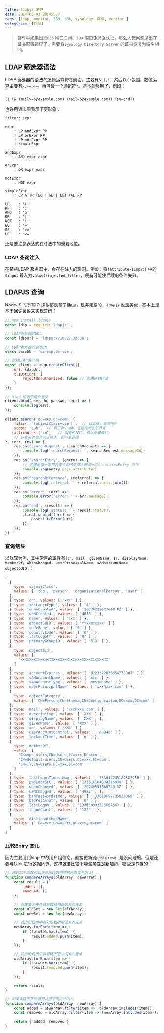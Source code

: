 ```yaml
---
title: ldapjs 笔记
date: 2024-06-03 20:45:27
tags: [ldap, monitor, 389, 636, synology, 群晖, monitor ]
categories: [开发]  
---
```


> 群晖中如果出现`636` 端口关闭、`389` 端口要求强认证，那么大概问题是出在证书配置错误了，需要将`Synology Directory Server` 的证书恢复为域名相同。

<!--more-->  

## LDAP 筛选器语法   
LDAP 筛选器的语法的逻辑运算符在前面，主要有`&,|,!`，然后以`()`包围。数值运算主要有`=,>=,<=`。再包含一个通配符`*`。基本就够用了，例如：  
```plaintext

(| (& (mail>=b@example.com) (mail=b@example.com)) (sn=c*d))
```
也许用语法图表示下更形象：  
```antlr4
filter: expr

expr
    : LP andExpr RP
    | LP orExpr RP
    | LP notExpr RP
    | simpleExpr

andExpr
    : AND expr expr

orExpr
    : OR expr expr

notExpr
    : NOT expr

simpleExpr
    : LP ATTR (EQ | GE | LE) VAL RP

LP    : '(' 
RP    : ')' 
AND   : '&' 
OR    : '|' 
NOT   : '!' 
EQ    : '=' 
GE    : '>=' 
LE    : '<=' 
```

还是要注意表达式在语法中的重要地位。

### LDAP 查询注入  
在某些LDAP 服务器中，会存在注入的漏洞。例如：将`(attribute=$input)` 中的`$input` 输入为`value)(injected_filter`，便有可能使后续的条件失效。

## LDAPJS 查询   
NodeJS 的所有IO 操作都是基于[libuv](https://luohaha.github.io/Chinese-uvbook/source/introduction.html)，是非阻塞的，`ldapjs` 也是类似，基本上是基于回调函数来实现查询：  
```js
// npm install ldapjs
const ldap = require('ldapjs');  

// LDAP服务器的URL
const ldapUrl = 'ldaps://10.22.33.36';

// LDAP服务器的基本DN
const baseDN = 'dc=exp,dc=com';

// 创建LDAP客户端
const client = ldap.createClient({
    url: ldapUrl,
    tlsOptions: {
        rejectUnauthorized: false // 忽略证书错误
    }
});

// bind 相当于用户登录
client.bind(user_dn, passwd, (err) => {
    console.log(err);
});

client.search('dc=exp,dc=com', {
    filter: '(objectClass=user)',  // 过滤器，查询用户
    scope: 'sub',  // 有三种，sub 是查询所有子节点
    attributes:['cn'],  // 需要的属性，默认全部属性
    // 还有分页信息可以传入，但不是必须
}, (err, res) => {
    res.on('searchRequest', (searchRequest) => {
        console.log('searchRequest: ', searchRequest.messageId);
    });
    res.on('searchEntry', (entry) => {
        // 这里是每一条符合条件的结果都会调用一次on-searchEntry 方法
        console.log(entry.pojo.attributes)
    });
    res.on('searchReference', (referral) => {
        console.log('referral: ' + referral.uris.join());
    });
    res.on('error', (err) => {
        console.error('error: ' + err.message);
    });
    res.on('end', (result) => {
        console.log('status: ' + result.status);
        client.unbind((err) => {
            assert.ifError(err);
        });
    });
})
```

### 查询结果  
以群晖为例，其中常用的属性有`[cn, mail, givenName, sn, displayName, memberOf, whenChanged, userPrincipalName, sAMAccountName, objectGUID]`：  
```js
[
  {
    type: 'objectClass',
    values: [ 'top', 'person', 'organizationalPerson', 'user' ]
  },
  { type: 'cn', values: [ 'xxx' ] },
  { type: 'instanceType', values: [ '4' ] },
  { type: 'whenCreated', values: [ '20240222023600.0Z' ] },
  { type: 'uSNCreated', values: [ '4038' ] },
  { type: 'name', values: [ 'xxx' ] },
  { type: 'objectGUID', values: [ 'xxxxxxxxxx' ] },
  { type: 'codePage', values: [ '0' ] },
  { type: 'countryCode', values: [ '0' ] },
  { type: 'lastLogoff', values: [ '0' ] },
  { type: 'primaryGroupID', values: [ '513' ] },
  {
    type: 'objectSid',
    values: [
      'xxxxxxxxxxxxxxxxxxxxxxxxxxxxxxxxxxxxxxxx'
    ]
  },
  { type: 'accountExpires', values: [ '9223372036854775807' ] },
  { type: 'sAMAccountName', values: [ 'xxx' ] },
  { type: 'sAMAccountType', values: [ '805306368' ] },
  { type: 'userPrincipalName', values: [ 'xxx@xxx.com' ] },
  {
    type: 'objectCategory',
    values: [ 'CN=Person,CN=Schema,CN=Configuration,DC=xxx,DC=com' ]
  },
  { type: 'mail', values: [ 'xxx@xxx.com' ] },
  { type: 'description', values: [ 'XXX' ] },
  { type: 'displayName', values: [ 'XXX' ] },
  { type: 'givenName', values: [ 'XXX' ] },
  { type: 'sn', values: [ 'XXX' ] },
  { type: 'userAccountControl', values: [ '66048' ] },
  { type: 'lockoutTime', values: [ '0' ] },
  {
    type: 'memberOf',
    values: [
      'CN=vpn-users,CN=Users,DC=xxx,DC=com',
      'CN=default-users,CN=Users,DC=xxx,DC=com',
      'CN=IT,CN=Users,DC=xxx,DC=com'
    ]
  },
  { type: 'lastLogonTimestamp', values: [ '133614245182887960' ] },
  { type: 'pwdLastSet', values: [ '133616164634316900' ] },
  { type: 'whenChanged', values: [ '20240531080743.0Z' ] },
  { type: 'uSNChanged', values: [ '4982' ] },
  { type: 'badPasswordTime', values: [ '133618697735623060' ] },
  { type: 'badPwdCount', values: [ '0' ] },
  { type: 'lastLogon', values: [ '133618902525867560' ] },
  { type: 'logonCount', values: [ '128' ] },
  {
    type: 'distinguishedName',
    values: [ 'CN=xxx,CN=Users,DC=xxx,DC=com' ]
  }
]
```

### 比较Entry 变化  
因为主要用到ldap 中的用户组信息，直接更新到`postgresql` 是没问题的，但是还要与Lark 进行数据同步，这样就要比较下哪些属性是新加的，哪些是作废的：  
```js
// 通过以下函数可以快速比较数组中的元素变化O(1)
function compareArrays(oldArray, newArray) {
    const result = {
        added: [],
        removed: []
    };

    // 创建集合来存储旧数组和新数组的元素
    const oldSet = new Set(oldArray);
    const newSet = new Set(newArray);

    // 找出新数组中有但旧数组中没有的元素
    newArray.forEach(item => {
        if (!oldSet.has(item)) {
            result.added.push(item);
        }
    });

    // 找出旧数组中有但新数组中没有的元素
    oldArray.forEach(item => {
        if (!newSet.has(item)) {
            result.removed.push(item);
        }
    });

    return result;
}

// 如果条目不多的话可以用下面方法O(n)
function compareArrays(oldArray, newArray) {
    const added = newArray.filter(item => !oldArray.includes(item));
    const removed = oldArray.filter(item => !newArray.includes(item));

    return { added, removed };
}
```
